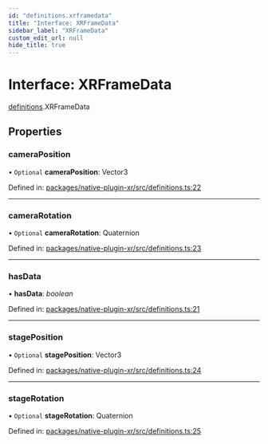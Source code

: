 ```yaml
---
id: "definitions.xrframedata"
title: "Interface: XRFrameData"
sidebar_label: "XRFrameData"
custom_edit_url: null
hide_title: true
---
```


# Interface: XRFrameData

[definitions](../modules/definitions.md).XRFrameData

## Properties

### cameraPosition

• `Optional` **cameraPosition**: Vector3

Defined in: [packages/native-plugin-xr/src/definitions.ts:22](https://github.com/xr3ngine/xr3ngine/blob/a16a45d7e/packages/native-plugin-xr/src/definitions.ts#L22)

___

### cameraRotation

• `Optional` **cameraRotation**: Quaternion

Defined in: [packages/native-plugin-xr/src/definitions.ts:23](https://github.com/xr3ngine/xr3ngine/blob/a16a45d7e/packages/native-plugin-xr/src/definitions.ts#L23)

___

### hasData

• **hasData**: *boolean*

Defined in: [packages/native-plugin-xr/src/definitions.ts:21](https://github.com/xr3ngine/xr3ngine/blob/a16a45d7e/packages/native-plugin-xr/src/definitions.ts#L21)

___

### stagePosition

• `Optional` **stagePosition**: Vector3

Defined in: [packages/native-plugin-xr/src/definitions.ts:24](https://github.com/xr3ngine/xr3ngine/blob/a16a45d7e/packages/native-plugin-xr/src/definitions.ts#L24)

___

### stageRotation

• `Optional` **stageRotation**: Quaternion

Defined in: [packages/native-plugin-xr/src/definitions.ts:25](https://github.com/xr3ngine/xr3ngine/blob/a16a45d7e/packages/native-plugin-xr/src/definitions.ts#L25)
